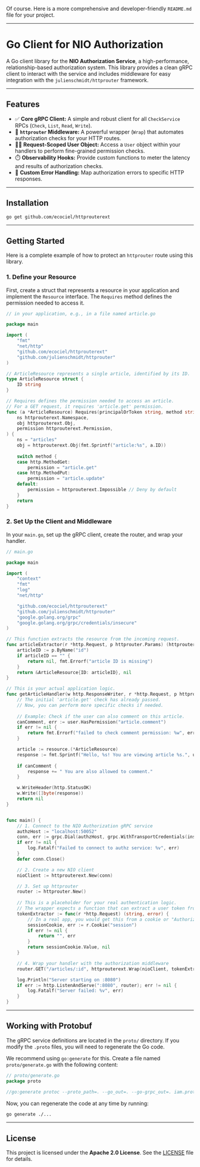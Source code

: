 Of course. Here is a more comprehensive and developer-friendly `README.md` file for your project.

-----

# Go Client for NIO Authorization

[](https://www.google.com/search?q=https://goreportcard.com/report/github.com/ecociel/httprouterext)

A Go client library for the **NIO Authorization Service**, a high-performance, relationship-based authorization system. This library provides a clean gRPC client to interact with the service and includes middleware for easy integration with the `julienschmidt/httprouter` framework.

-----

## Features

  - ✅ **Core gRPC Client:** A simple and robust client for all `CheckService` RPCs (`Check`, `List`, `Read`, `Write`).
  - 🔌 **`httprouter` Middleware:** A powerful wrapper (`Wrap`) that automates authorization checks for your HTTP routes.
  - 🧑‍💻 **Request-Scoped User Object:** Access a `User` object within your handlers to perform fine-grained permission checks.
  - ⏱️ **Observability Hooks:** Provide custom functions to meter the latency and results of authorization checks.
  - 📝 **Custom Error Handling:** Map authorization errors to specific HTTP responses.

-----

## Installation

```sh
go get github.com/ecociel/httprouterext
```

-----

## Getting Started

Here is a complete example of how to protect an `httprouter` route using this library.

### 1\. Define your Resource

First, create a struct that represents a resource in your application and implement the `Resource` interface. The `Requires` method defines the permission needed to access it.

```go
// in your application, e.g., in a file named article.go

package main

import (
    "fmt"
    "net/http"
    "github.com/ecociel/httprouterext"
    "github.com/julienschmidt/httprouter"
)

// ArticleResource represents a single article, identified by its ID.
type ArticleResource struct {
    ID string
}

// Requires defines the permission needed to access an article.
// For a GET request, it requires 'article.get' permission.
func (a *ArticleResource) Requires(principalOrToken string, method string) (
    ns httprouterext.Namespace, 
    obj httprouterext.Obj, 
    permission httprouterext.Permission,
) {
    ns = "articles"
    obj = httprouterext.Obj(fmt.Sprintf("article:%s", a.ID))
    
    switch method {
    case http.MethodGet:
        permission = "article.get"
    case http.MethodPut:
        permission = "article.update"
    default:
        permission = httprouterext.Impossible // Deny by default
    }
    return
}
```

### 2\. Set Up the Client and Middleware

In your `main.go`, set up the gRPC client, create the router, and wrap your handler.

```go
// main.go

package main

import (
	"context"
	"fmt"
	"log"
	"net/http"

	"github.com/ecociel/httprouterext"
	"github.com/julienschmidt/httprouter"
	"google.golang.org/grpc"
	"google.golang.org/grpc/credentials/insecure"
)

// This function extracts the resource from the incoming request.
func articleExtractor(r *http.Request, p httprouter.Params) (httprouterext.Resource, error) {
	articleID := p.ByName("id")
	if articleID == "" {
		return nil, fmt.Errorf("article ID is missing")
	}
	return &ArticleResource{ID: articleID}, nil
}

// This is your actual application logic.
func getArticleHandler(w http.ResponseWriter, r *http.Request, p httprouter.Params, resource httprouterext.Resource, user httprouterext.User) error {
	// The initial 'article.get' check has already passed.
	// Now, you can perform more specific checks if needed.
	
    // Example: Check if the user can also comment on this article.
	canComment, err := user.HasPermission("article.comment")
	if err != nil {
		return fmt.Errorf("failed to check comment permission: %w", err)
	}

	article := resource.(*ArticleResource)
	response := fmt.Sprintf("Hello, %s! You are viewing article %s.", user.Principal(), article.ID)
	
    if canComment {
		response += " You are also allowed to comment."
	}

	w.WriteHeader(http.StatusOK)
	w.Write([]byte(response))
	return nil
}


func main() {
	// 1. Connect to the NIO Authorization gRPC service
	authzHost := "localhost:50052"
	conn, err := grpc.Dial(authzHost, grpc.WithTransportCredentials(insecure.NewCredentials()))
	if err != nil {
		log.Fatalf("Failed to connect to authz service: %v", err)
	}
	defer conn.Close()

	// 2. Create a new NIO client
	nioClient := httprouterext.New(conn)

	// 3. Set up httprouter
	router := httprouter.New()
    
    // This is a placeholder for your real authentication logic.
    // The wrapper expects a function that can extract a user token from the request.
    tokenExtractor := func(r *http.Request) (string, error) {
        // In a real app, you would get this from a cookie or "Authorization" header.
        sessionCookie, err := r.Cookie("session")
        if err != nil {
            return "", err
        }
        return sessionCookie.Value, nil
    }

	// 4. Wrap your handler with the authorization middleware
	router.GET("/articles/:id", httprouterext.Wrap(nioClient, tokenExtractor, articleExtractor, getArticleHandler))

	log.Println("Server starting on :8080")
	if err := http.ListenAndServe(":8080", router); err != nil {
		log.Fatalf("Server failed: %v", err)
	}
}

```

-----

## Working with Protobuf

The gRPC service definitions are located in the `proto/` directory. If you modify the `.proto` files, you will need to regenerate the Go code.

We recommend using `go:generate` for this. Create a file named `proto/generate.go` with the following content:

```go
// proto/generate.go
package proto

//go:generate protoc --proto_path=. --go_out=. --go-grpc_out=. iam.proto
```

Now, you can regenerate the code at any time by running:

```sh
go generate ./...
```

-----

## License

This project is licensed under the **Apache 2.0 License**. See the [LICENSE](https://www.google.com/search?q=LICENSE) file for details.
